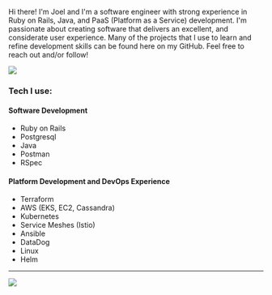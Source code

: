 
Hi there!  I'm Joel and I'm a software engineer with strong experience in Ruby on Rails, Java, and PaaS (Platform as a Service) development.  I'm passionate about creating software that delivers an excellent, and considerate user experience.  Many of the projects that I use to learn and refine development skills can be found here on my GitHub.  Feel free to reach out and/or follow!

[<img src="https://img.shields.io/badge/LinkedIn-0077B5?style=for-the-badge&logo=linkedin&logoColor=white">](https://www.linkedin.com/in/joelmgrant/)

### Tech I use:
#### Software Development
- Ruby on Rails
- Postgresql
- Java
- Postman
- RSpec

#### Platform Development and DevOps Experience
- Terraform
- AWS (EKS, EC2, Cassandra)
- Kubernetes
- Service Meshes (Istio)
- Ansible
- DataDog
- Linux
- Helm
---

<img src="https://github-readme-stats.vercel.app/api/top-langs?username=joel-grant&layout=compact&theme=tokyonight"/>


<!-- [![My GitHub Stats](https://github-readme-stats.vercel.app/api/?username=joel-grant&count_private=true&theme=tokyonight&showicons=true)]() -->


